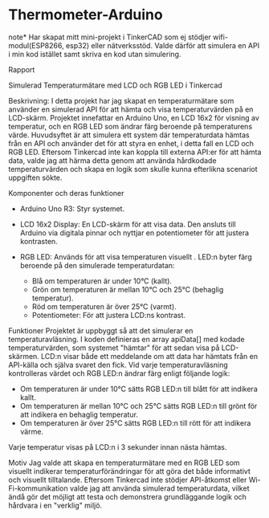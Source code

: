 # Thermometer-Arduino

note* Har skapat mitt mini-projekt i TinkerCAD som ej stödjer wifi-modul(ESP8266, esp32) eller nätverksstöd. Valde därför att simulera en API i min kod istället samt skriva en kod utan simulering.

Rapport

Simulerad Temperaturmätare med LCD och RGB LED i Tinkercad

Beskrivning:
I detta projekt har jag skapat en temperaturmätare som använder en simulerad API för att hämta och visa temperaturvärden på en LCD-skärm. Projektet innefattar en Arduino Uno, en LCD 16x2 för visning av temperatur, och en RGB LED som ändrar färg beroende på temperaturens värde. Huvudsyftet är att simulera ett system där temperaturdata hämtas från en API och använder det för att styra en enhet, i detta fall en LCD och RGB LED. Eftersom Tinkercad inte kan koppla till externa API:er för att hämta data, valde jag att härma detta genom att använda hårdkodade temperaturvärden och skapa en logik som skulle kunna efterlikna scenariot uppgiften sökte.

Komponenter och deras funktioner
- Arduino Uno R3: Styr systemet.
- LCD 16x2 Display: En LCD-skärm för att visa data. Den ansluts till Arduino via digitala pinnar och nyttjar en potentiometer för att justera kontrasten.

- RGB LED: Används för att visa temperaturen visuellt . LED:n byter färg beroende på den simulerade temperaturdatan:
  - Blå om temperaturen är under 10°C (kallt).
  - Grön om temperaturen är mellan 10°C och 25°C (behaglig temperatur).
  - Röd om temperaturen är över 25°C (varmt).
  - Potentiometer: För att justera LCD:ns kontrast.

  
Funktioner
Projektet är uppbyggt så att det simulerar en temperaturavläsning. I koden definieras en array apiData[] med kodade temperaturvärden, som systemet "hämtar" för att sedan visa på LCD-skärmen. LCD:n visar både ett meddelande om att data har hämtats från en API-källa och själva svaret den fick. Vid varje temperaturavläsning kontrolleras värdet och RGB LED:n ändrar färg enligt följande logik:
- Om temperaturen är under 10°C sätts RGB LED:n till blått för att indikera kallt.
- Om temperaturen är mellan 10°C och 25°C sätts RGB LED:n till grönt för att indikera en behaglig temperatur.
- Om temperaturen är över 25°C sätts RGB LED:n till rött för att indikera värme.

Varje temperatur visas på LCD:n i 3 sekunder innan nästa hämtas. 

Motiv
Jag valde att skapa en temperaturmätare med en RGB LED som visuellt indikerar temperaturförändringar för att göra det både informativt och visuellt tilltalande. Eftersom Tinkercad inte stödjer API-åtkomst eller Wi-Fi-kommunikation valde jag att använda simulerad temperaturdata, vilket ändå gör det möjligt att testa och demonstrera grundläggande logik och hårdvara i en "verklig" miljö.
